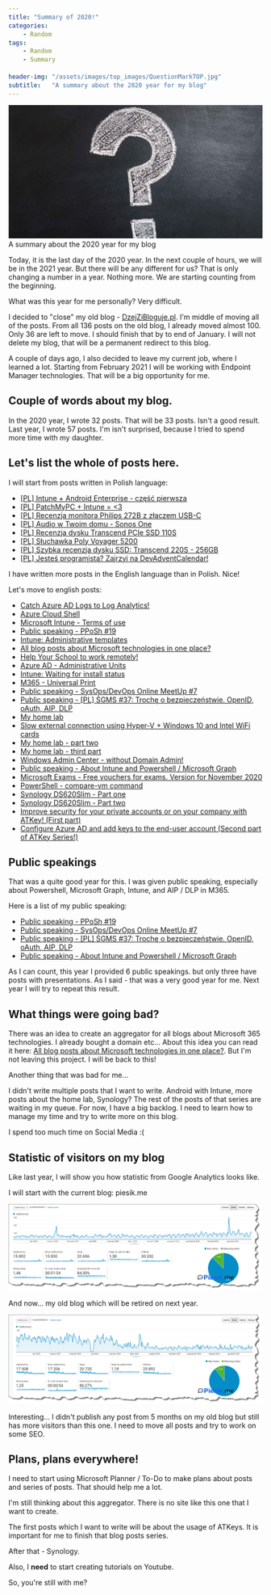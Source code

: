 ```yaml
---
title: "Summary of 2020!"
categories:
    - Random
tags:
    - Random
    - Summary

header-img: "/assets/images/top_images/QuestionMarkTOP.jpg"
subtitle:   "A summary about the 2020 year for my blog"
---
```

![A summary about the 2020 year for my blog)](/assets/images/top_images/QuestionMarkTOP.jpg)A summary about the 2020 year for my blog

Today, it is the last day of the 2020 year. In the next couple of hours, we will be in the 2021 year. But there will be any different for us? That is only changing a number in a year. Nothing more. We are starting counting from the beginning.

What was this year for me personally? Very difficult.

I decided to "close" my old blog - [DzejZiBloguje.pl](https://dzjezibloguje.pl). I'm middle of moving all of the posts. From all 136 posts on the old blog, I already moved almost 100. Only 36 are left to move. I should finish that by to end of January. I will not delete my blog, that will be a permanent redirect to this blog.

A couple of days ago, I also decided to leave my current job, where I learned a lot. Starting from February 2021 I will be working with Endpoint Manager technologies. That will be a big opportunity for me.

## Couple of words about my blog.

In the 2020 year, I wrote 32 posts. That will be 33 posts. Isn't a good result.  Last year, I wrote 57 posts. I'm isn't surprised, because I tried to spend more time with my daughter.

## Let's list the whole of posts here.

I will start from posts written in Polish language:

* [[PL] Intune + Android Enterprise - część pierwsza](https://www.piesik.me/2020/01/18/AndroidEnterprise-CzescPierwsza/)
* [[PL] PatchMyPC + Intune = <3](https://www.piesik.me/2020/01/28/PatchMyPC-IntuneApps/)
* [[PL] Recenzja monitora Philips 272B z złączem USB-C](https://www.piesik.me/2020/07/24/Philips272B/)
* [[PL] Audio w Twoim domu - Sonos One](https://www.piesik.me/2020/08/01/SonosOne/)
* [[PL] Recenzja dysku Transcend PCIe SSD 110S](https://www.piesik.me/2020/08/11/Transcend110S/)
* [[PL] Słuchawka Poly Voyager 5200](https://www.piesik.me/2020/08/19/Voyager5200/)
* [[PL] Szybka recenzja dysku SSD: Transcend 220S - 256GB](https://www.piesik.me/2020/11/23/Transcend-220S/)
* [[PL] Jesteś programistą? Zajrzyj na DevAdventCalendar!](https://www.piesik.me/2020/11/28/DevAdventCalendar2020/)

I have written more posts in the English language than in Polish. Nice!

Let's move to english posts:

* [Catch Azure AD Logs to Log Analytics!](https://www.piesik.me/2020/03/01/Catch-AzureAD-Logs/)
* [Azure Cloud Shell](https://www.piesik.me/2020/03/02/AzureCloudShell/)
* [Microsoft Intune - Terms of use](https://www.piesik.me/2020/03/03/Intune-Terms-Of-Use/)
* [Public speaking - PPoSh #19](https://www.piesik.me/2020/03/04/PPoSh19/)
* [Intune: Administrative templates](https://www.piesik.me/2020/03/05/Intune-AdministrativeTemplates/)
* [All blog posts about Microsoft technologies in one place?](https://www.piesik.me/2020/03/06/Microsoft-blogs-crossroad/)
* [Help Your School to work remotely!](https://www.piesik.me/2020/03/15/MicrosoftSchool/)
* [Azure AD - Administrative Units](https://www.piesik.me/2020/04/21/Administrative-units/)
* [Intune: Waiting for install status](https://www.piesik.me/2020/05/03/WaitingForInstallationStatus-Intune/)
* [M365 - Universal Print](https://www.piesik.me/2020/05/04/UniversalPrint/)
* [Public speaking - SysOps/DevOps Online MeetUp #7](https://www.piesik.me/2020/05/14/SoDo-Online-7/)
* [Public speaking - [PL] ŚGMS #37: Trochę o bezpieczeństwie. OpenID, oAuth, AIP, DLP](https://www.piesik.me/2020/07/05/SGMM-37/)
* [My home lab](https://www.piesik.me/2020/07/26/HomeLab/)
* [Slow external connection using Hyper-V + Windows 10 and Intel WiFi cards](https://www.piesik.me/2020/08/12/HyperV-IntelWiFi/)
* [My home lab - part two](https://www.piesik.me/2020/08/18/HomeLab2/)
* [My home lab - third part](https://www.piesik.me/2020/08/22/HomeLab-part3/)
* [Windows Admin Center - without Domain Admin!](https://www.piesik.me/2020/08/22/UseWACWithouDomainAdmin/)
* [Public speaking - About Intune and Powershell / Microsoft Graph](https://www.piesik.me/2020/11/02/PublicSpeaking-Covid/)
* [Microsoft Exams - Free vouchers for exams. Version for November 2020](https://www.piesik.me/2020/11/25/MicrosoftExams-FreeVouchers-November2020/)
* [PowerShell - compare-vm command](https://www.piesik.me/2020/11/26/Compare-VM/)
* [Synology DS620Slim - Part one](https://www.piesik.me/2020/11/29/Synology-Part1/)
* [Synology DS620Slim - Part two](https://www.piesik.me/2020/12/12/Synology-Part2/)
* [Improve security for your private accounts or on your company with ATKey! (First part)](https://www.piesik.me/2020/12/25/ATKeys-PartOne/)
* [Configure Azure AD and add keys to the end-user account (Second part of ATKey Series!)](https://www.piesik.me/2020/12/28/ATKeys-PartTwo/)

## Public speakings

That was a quite good year for this. I was given public speaking, especially about Powershell, Microsoft Graph, Intune, and AIP / DLP in M365.

Here is a list of my public speaking:

* [Public speaking - PPoSh #19](https://www.piesik.me/2020/03/04/PPoSh19/)
* [Public speaking - SysOps/DevOps Online MeetUp #7](https://www.piesik.me/2020/05/14/SoDo-Online-7/)
* [Public speaking - [PL] ŚGMS #37: Trochę o bezpieczeństwie. OpenID, oAuth, AIP, DLP](https://www.piesik.me/2020/07/05/SGMM-37/)
* [Public speaking - About Intune and Powershell / Microsoft Graph](https://www.piesik.me/2020/11/02/PublicSpeaking-Covid/)

As I can count, this year I provided 6 public speakings. but only three have posts with presentations. As I said - that was a very good year for me. Next year I will try to repeat this result.

## What things were going bad?

There was an idea to create an aggregator for all blogs about Microsoft 365 technologies. I already bought a domain etc... About this idea you can read it here: [All blog posts about Microsoft technologies in one place?](https://www.piesik.me/2020/03/06/Microsoft-blogs-crossroad/#). But I'm not leaving this project. I will be back to this!

Another thing that was bad for me...

I didn't write multiple posts that I want to write. Android with Intune, more posts about the home lab, Synology? The rest of the posts of that series are waiting in my queue. For now, I have a big backlog. I need to learn how to manage my time and try to write more on this blog.

I spend too much time on Social Media :(

## Statistic of visitors on my blog

Like last year, I will show you how statistic from Google Analytics looks like.

I will start with the current blog: piesik.me

![Summary of 2020)](/assets/images/posts/SummaryOf2020/PiesikMe.png)

And now... my old blog which will be retired on next year.

![Summary of 2020)](/assets/images/posts/SummaryOf2020/DzejZiBloguje.png)

Interesting... I didn't publish any post from 5 months on my old blog but still has more visitors than this one. I need to move all posts and try to work on some SEO.

## Plans, plans everywhere!

I need to start using Microsoft Planner / To-Do to make plans about posts and series of posts. That should help me a lot.

I'm still thinking about this aggregator. There is no site like this one that I want to create.

The first posts which I want to write will be about the usage of ATKeys. It is important for me to finish that blog posts series.

After that - Synology.

Also, I **need** to start creating tutorials on Youtube.

So, you're still with me?
